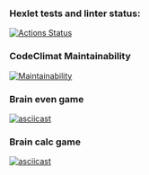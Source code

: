 ### Hexlet tests and linter status:
[![Actions Status](https://github.com/rocket-duck/java-project-61/actions/workflows/hexlet-check.yml/badge.svg)](https://github.com/rocket-duck/java-project-61/actions)

### CodeClimat Maintainability
[![Maintainability](https://api.codeclimate.com/v1/badges/a7f2cfce9651fdafcb39/maintainability)](https://codeclimate.com/github/rocket-duck/java-project-61/maintainability)

### Brain even game
[![asciicast](https://asciinema.org/a/BBsnxQPwzDGBriGDvXFuWFXh0.svg)](https://asciinema.org/a/BBsnxQPwzDGBriGDvXFuWFXh0)

### Brain calc game
[![asciicast](https://asciinema.org/a/Tqfcuc6NmybGWUGe5PZ6j77Ud.svg)](https://asciinema.org/a/Tqfcuc6NmybGWUGe5PZ6j77Ud)